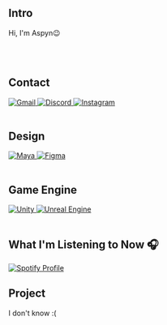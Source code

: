 <!-- 소개 -->
<h2>Intro</h2>
<p>Hi, I'm Aspyn😉</p>
<br><br>

<!-- 연락처 -->
<h2>Contact</h2>
<a href="https://mail.google.com/mail/?view=cm&fs=1&to=aspyn.j04@gmail.com" target="_blank">
  <img src="https://img.shields.io/badge/gmail-333333.svg?&style=for-the-badge&logo=gmail&logoColor=D9E6F2" alt="Gmail">
</a>
<a href="https://www.discord.com/users/826455342350073887" target="_blank">
  <img src="https://img.shields.io/badge/discord-333333.svg?&style=for-the-badge&logo=discord&logoColor=D9E6F2" alt="Discord">
</a>
<a href="https://instagram.com/aspyn._.j" target="_blank">
  <img src="https://img.shields.io/badge/instagram-333333.svg?&style=for-the-badge&logo=instagram&logoColor=D9E6F2" alt="Instagram">
</a>
<br><br>

<!-- 관심사 -->
<!-- 디자인 툴 --> 
<h2>Design</h2>
<a href="https://www.autodesk.com/kr/products/maya/overview?cjdata=MXxOfDB8WXww&term=1-YEAR&AID=13084954&PID=8206971&SID=jkp_Cj0KCQiAire5BhCNARIsAM53K1i_bXqpodsAy80L6Rmj3_mSL3-p3ta_9YlVXM4LMULDPqfWV1h2NJ4aAkNSEALw_wcB&cjevent=01aa58f09dec11ef837f00c30a18b8fc&mktvar002=afc_kr_deeplink&affname=8206971_13084954&tab=subscription&plc=MAYA" target="_blank">
  <img src="https://img.shields.io/badge/MAYA-333333.svg?&style=for-the-badge&logo=autodeskmaya&logoColor=D9E6F2" alt="Maya">
</a>
<a href="https://www.figma.com/" target="_blank">
  <img src="https://img.shields.io/badge/figma-333333.svg?&style=for-the-badge&logo=figma&logoColor=D9E6F2" alt="Figma">
</a>
<br><br>

<!-- 게임 엔진 -->
<h2>Game Engine</h2>
<a href="https://unity.com/" target="_blank">
  <img src="https://img.shields.io/badge/Unity-333333.svg?&style=for-the-badge&logo=unity&logoColor=D9E6F2" alt="Unity">
</a>
<a href="https://unrealengine.com/" target="_blank">
  <img src="https://img.shields.io/badge/Unreal%20Engine-333333.svg?&style=for-the-badge&logo=unrealengine&logoColor=D9E6F2" alt="Unreal Engine">
</a>
<br><br>

<!-- 현재 음악 -->
<h2>What I'm Listening to Now 🎧</h2>
<a href="https://spotify-github-profile.kittinanx.com/api/view?uid=w4t3eqsuqrcbvab78aaoi6rdd&redirect=true" target="_blank">
  <img src="https://spotify-github-profile.kittinanx.com/api/view?uid=w4t3eqsuqrcbvab78aaoi6rdd&cover_image=true&theme=natemoo-re&show_offline=true&background_color=1e1e1e&interchange=false&bar_color=ffffff&bar_color_cover=true" alt="Spotify Profile">
</a>
<br>

<!-- 참여 프로젝트 -->
<h2>Project</h2>
<p>I don't know :(</p>
<br><br><br>

<!-- 백준 / 실버까지 더 키우고 보여지게 하기 -->
<!-- 
<a href="https://solved.ac/aspyn_04_j" target="_blank">
  <img src="http://mazassumnida.wtf/api/generate_badge?boj=aspyn_04_j" alt="Solved.ac Profile">
</a>
-->
